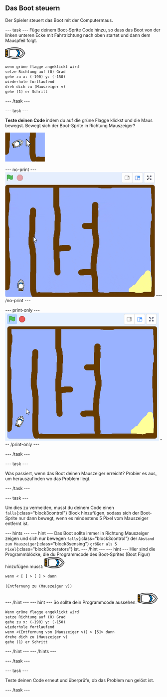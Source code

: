 ## Das Boot steuern

Der Spieler steuert das Boot mit der Computermaus.

--- task --- Füge deinem Boot-Sprite Code hinzu, so dass das Boot von der linken unteren Ecke mit Fahrtrichtung nach oben startet und dann dem Mauspfeil folgt.

![Boot-Sprite](images/boat_resize.png)

```blocks3
wenn grüne flagge angeklickt wird
setze Richtung auf (0) Grad
gehe zu x: (-190) y: (-150)
wiederhole fortlaufend
dreh dich zu (Mauszeiger v)
gehe (1) er Schritt
```

--- /task ---

--- task ---

**Teste deinen Code** indem du auf die grüne Flagge klickst und die Maus bewegst. Bewegt sich der Boot-Sprite in Richtung Mauszeiger?

![Screenshot](images/boat-mouse.png)

--- no-print --- ![screenshot](images/boat-pointer-test-anim.gif) --- /no-print ---

--- print-only --- ![screenshot](images/boat-pointer-test-anim.png) --- /print-only ---

--- /task ---

--- task ---

Was passiert, wenn das Boot deinen Mauszeiger erreicht? Probier es aus, um herauszufinden wo das Problem liegt.

--- /task ---

--- task ---

Um dies zu vermeiden, musst du deinem Code einen `falls`{:class="block3control"} Block hinzufügen, sodass sich der Boot-Sprite nur dann bewegt, wenn es mindestens 5 Pixel vom Mauszeiger entfernt ist.

--- hints ---
 --- hint --- Das Boot sollte immer in Richtung Mauszeiger zeigen und sich nur bewegen `falls`{:class="block3control"} der `Abstand zum Mauszeiger`{:class="block3sensing"} `größer als 5 Pixel`{:class="block3operators"} ist.
--- /hint ---
 --- hint --- Hier sind die Programmblöcke, die du Programmcode des Boot-Sprites (Boot Figur) hinzufügen musst: ![Boot-Figur](images/boat_resize.png)

```blocks3
wenn < [ ] > [ ] > dann

(Entfernung zu (Mauszeiger v))
```

--- /hint --- --- hint --- So sollte dein Programmcode aussehen: ![Boot-Figur](images/boat_resize.png)

```blocks3
Wenn grüne flagge angeklickt wird
setze Richtung auf (0) Grad
gehe zu x: (-190) y: (-150)
wiederhole fortlaufend
wenn <(Entfernung von (Mauszeiger v)) > [5]> dann
drehe dich zu (Mauszeiger v)
gehe (1) er Schritt
```

--- /hint --- --- /hints ---

--- /task ---

--- task ---

Teste deinen Code erneut und überprüfe, ob das Problem nun gelöst ist.

--- /task ---